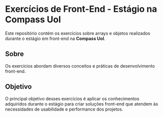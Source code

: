 # Exercícios de Front-End - Estágio na Compass Uol

Este repositório contém os exercícios sobre arrays e objetos realizados durante o estágio em front-end na **Compass Uol**.

## Sobre

Os exercícios abordam diversos conceitos e práticas de desenvolvimento front-end.

## Objetivo

O principal objetivo desses exercícios é aplicar os conhecimentos adquiridos durante o estágio para criar soluções front-end que atendem às necessidades de usabilidade e performance dos projetos.


